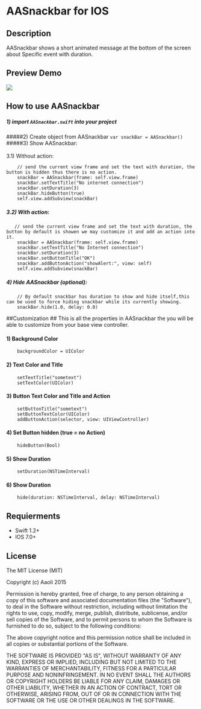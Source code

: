 # AASnackbar for IOS

## Description
AASnackbar shows a short animated message at the bottom of the screen about Specific event with duration.

## Preview Demo
<img src="https://lh3.googleusercontent.com/XFXSADrx5M_CmE-NjJDZ1RLcpnrxL-GMMJgBF_igZAony6KQMUNCYA=w373-h642-p-b1-c0x00999999">

## How to use AASnackbar ##
##### 1) import ```AASnackbar.swift``` into your project <br/>
#####2) Create object from AASnackbar ```var snackBar = AASnackbar()``` <br/>
#####3) Show AASnackbar:<br/><br/>     3.1) Without action:<br/>

        // send the current view frame and set the text with duration, the button is hidden thus there is no action.
        snackBar = AASnackbar(frame: self.view.frame)
        snackBar.setTextTitle("No internet connection")
        snackBar.setDuration(3)
        snackBar.hideButton(true)
        self.view.addSubview(snackBar)
        
##### 3.2) With action:<br/> 

       // send the current view frame and set the text with duration, the button by default is showen we may customize it and add an action into it.
        snackBar = AASnackbar(frame: self.view.frame)
        snackBar.setTextTitle("No Internet connection")
        snackBar.setDuration(3)
        snackBar.setButtonTitle("OK")
        snackBar.addButtonAction("showAlert:", view: self)
        self.view.addSubview(snackBar)
        
##### 4) Hide AASnackbar (optional):<br/> 

        // By default snackbar has duration to show and hide itself,this can be used to force hiding snackbar while its currently showing.
        snackBar.hide(1.0, delay: 0.0)


##Customization ##
This is all the properties in AASnackbar the you will be able to customize from your base view controller.

#### 1) Background Color<br/>
        backgroundColor = UIColor
        
#### 2) Text Color and Title<br/>
        setTextTitle("sometext")
        setTextColor(UIColor)
        
#### 3) Button Text Color and Title and Action<br/>
        setButtonTitle("sometext")
        setButtonTextColor(UIColor)
        addButtonAction(selector, view: UIViewController)


#### 4) Set Button hidden (true = no Action)<br/>
        hideButton(Bool)

#### 5) Show Duration<br/>
        setDuration(NSTimeInterval)

#### 6) Show Duration<br/>
        hide(duration: NSTimeInterval, delay: NSTimeInterval)

## Requierments ##
* Swift 1.2+
* IOS 7.0+

## License ##

The MIT License (MIT)

Copyright (c) AaoIi 2015

Permission is hereby granted, free of charge, to any person obtaining a copy of this software and associated documentation files (the "Software"), to deal in the Software without restriction, including without limitation the rights to use, copy, modify, merge, publish, distribute, sublicense, and/or sell copies of the Software, and to permit persons to whom the Software is furnished to do so, subject to the following conditions:

The above copyright notice and this permission notice shall be included in all copies or substantial portions of the Software.

THE SOFTWARE IS PROVIDED "AS IS", WITHOUT WARRANTY OF ANY KIND, EXPRESS OR IMPLIED, INCLUDING BUT NOT LIMITED TO THE WARRANTIES OF MERCHANTABILITY, FITNESS FOR A PARTICULAR PURPOSE AND NONINFRINGEMENT. IN NO EVENT SHALL THE AUTHORS OR COPYRIGHT HOLDERS BE LIABLE FOR ANY CLAIM, DAMAGES OR OTHER LIABILITY, WHETHER IN AN ACTION OF CONTRACT, TORT OR OTHERWISE, ARISING FROM, OUT OF OR IN CONNECTION WITH THE SOFTWARE OR THE USE OR OTHER DEALINGS IN THE SOFTWARE.
